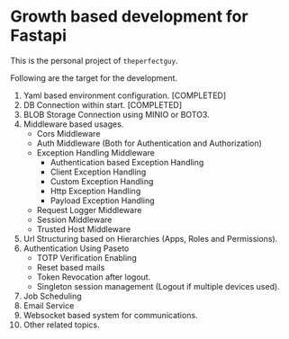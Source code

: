 # Growth based development for Fastapi

This is the personal project of `theperfectguy`.

Following are the target for the development.

1. Yaml based environment configuration. [COMPLETED]
2. DB Connection within start. [COMPLETED]
3. BLOB Storage Connection using MINIO or BOTO3.
4. Middleware based usages.
   - Cors Middleware
   - Auth Middleware (Both for Authentication and Authorization)
   - Exception Handling Middleware
     - Authentication based Exception Handling
     - Client Exception Handling
     - Custom Exception Handling
     - Http Exception Handling
     - Payload Exception Handling
   - Request Logger Middleware
   - Session Middleware
   - Trusted Host Middleware
5. Url Structuring based on Hierarchies (Apps, Roles and Permissions).
6. Authentication Using Paseto
   - TOTP Verification Enabling
   - Reset based mails
   - Token Revocation after logout.
   - Singleton session management (Logout if multiple devices used).
7. Job Scheduling
8. Email Service
9. Websocket based system for communications.
10. Other related topics.
